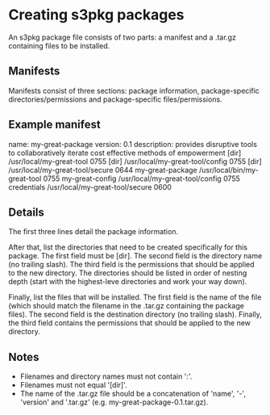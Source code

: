# Creating s3pkg packages

An s3pkg package file consists of two parts: a manifest and a .tar.gz containing files to be installed.

## Manifests
Manifests consist of three sections: package information, package-specific directories/permissions and package-specific files/permissions.

## Example manifest
  name: my-great-package
  version: 0.1
  description: provides disruptive tools to collaboratively iterate cost effective methods of empowerment
  [dir] /usr/local/my-great-tool 0755
  [dir] /usr/local/my-great-tool/config 0755
  [dir] /usr/local/my-great-tool/secure 0644
  my-great-package /usr/local/bin/my-great-tool 0755
  my-great-config /usr/local/my-great-tool/config 0755
  credentials /usr/local/my-great-tool/secure 0600

## Details
The first three lines detail the package information.

After that, list the directories that need to be created specifically for this package. The first field must be [dir]. The second field is the directory name (no trailing slash). The third field is the permissions that should be applied to the new directory. The directories should be listed in order of nesting depth (start with the highest-leve directories and work your way down).

Finally, list the files that will be installed. The first field is the name of the file (which should match the filename in the .tar.gz containing the package files). The second field is the destination directory (no trailing slash). Finally, the third field contains the permissions that should be applied to the new directory.

## Notes
* Filenames and directory names must not contain ':'. 
* Filenames must not equal '[dir]'.
* The name of the .tar.gz file should be a concatenation of 'name', '-', 'version' and '.tar.gz' (e.g. my-great-package-0.1.tar.gz).
